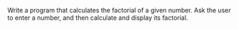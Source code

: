 Write a program that calculates the factorial of a given number. Ask the user to enter a number, and then calculate and display its factorial. 
